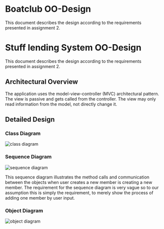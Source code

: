 # Boatclub OO-Design
This document describes the design according to the requirements presented in assignment 2.

# Stuff lending System OO-Design
This document describes the design according to the requirements presented in assignment 2.

## Architectural Overview
The application uses the model-view-controller (MVC) architectural pattern. The view is passive and gets called from the controller. The view may only read information from the model, not directly change it.

## Detailed Design
### Class Diagram

![class diagram](class_diagram.png)


### Sequence Diagram

![sequence diagram](sequence_diagram.png)

This sequence diagram illustrates the method calls and communication between the objects when user creates a new member is creating a new member. The requirement for the sequence diagram is very vague so to our assumption this is simply the requirement, to merely show the process of adding one member by user input.


### Object Diagram
![object diagram](object_diagram.png)